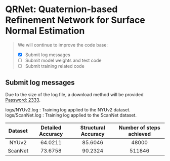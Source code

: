 # QRNet: Quaternion-based Refinement Network for Surface Normal Estimation

> We will continue to improve the code base:
> - [x] Submit log messages
> - [ ] Submit model weights and test code
> - [ ] Submit training related code

## Submit log messages
Due to the size of the log file, a download method will be provided [Password: 2333](https://pan.baidu.com/s/1HexYUU5ORlVK0UMN83hZBQ).  

logs/NYUv2.log : Training log applied to the NYUv2 dataset.  
logs/ScanNet.log : Training log applied to the ScanNet dataset.  

| Dataset | Detailed Accuracy | Structural Accuracy | Number of steps achieved |
|:-------:|:-----------------:|:-------------------:|:------------------------:|
|  NYUv2  |      64.0211      |       85.6046       |          48000           |
| ScanNet |      73.6758      |       90.2324       |          511846          |
